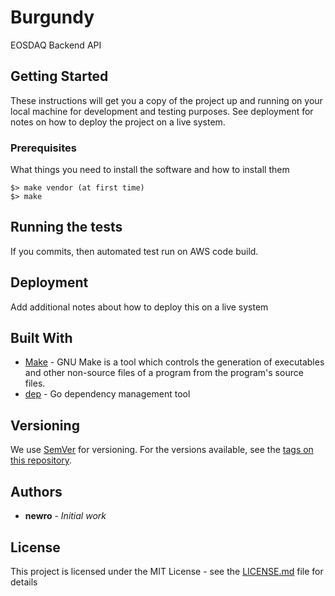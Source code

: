 # Burgundy

EOSDAQ Backend API

## Getting Started

These instructions will get you a copy of the project up and running on your local machine for development and testing purposes. See deployment for notes on how to deploy the project on a live system.

### Prerequisites

What things you need to install the software and how to install them

```
$> make vendor (at first time)
$> make
```


## Running the tests

If you commits, then automated test run on AWS code build.


## Deployment

Add additional notes about how to deploy this on a live system

## Built With

* [Make](https://www.gnu.org/software/make/) - GNU Make is a tool which controls the generation of executables and other non-source files of a program from the program's source files.
* [dep](https://github.com/golang/dep) - Go dependency management tool


## Versioning

We use [SemVer](http://semver.org/) for versioning. For the versions available, see the [tags on this repository](https://github.com/your/project/tags). 

## Authors

* **newro** - *Initial work*


## License

This project is licensed under the MIT License - see the [LICENSE.md](LICENSE.md) file for details

